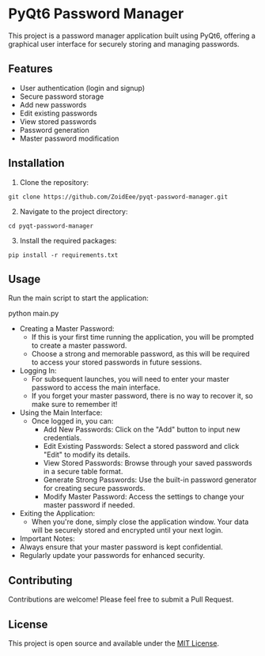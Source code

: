 # PyQt6 Password Manager

This project is a password manager application built using PyQt6, offering a graphical user interface for securely storing and managing passwords.

## Features
- User authentication (login and signup)
- Secure password storage
- Add new passwords
- Edit existing passwords
- View stored passwords
- Password generation
- Master password modification



## Installation

1. Clone the repository:

  ``git clone https://github.com/ZoidEee/pyqt-password-manager.git``

2. Navigate to the project directory:

``cd pyqt-password-manager``

3. Install the required packages:

``pip install -r requirements.txt``


## Usage

Run the main script to start the application:


python main.py

- Creating a Master Password: 
    - If this is your first time running the application, you will be prompted to create a master password.
    - Choose a strong and memorable password, as this will be required to access your stored passwords in future sessions.
- Logging In:
    - For subsequent launches, you will need to enter your master password to access the main interface.
    - If you forget your master password, there is no way to recover it, so make sure to remember it!
- Using the Main Interface:
    - Once logged in, you can:
        - Add New Passwords: Click on the "Add" button to input new credentials.
        - Edit Existing Passwords: Select a stored password and click "Edit" to modify its details.
        - View Stored Passwords: Browse through your saved passwords in a secure table format.
        - Generate Strong Passwords: Use the built-in password generator for creating secure passwords.
        - Modify Master Password: Access the settings to change your master password if needed.
- Exiting the Application:
    - When you're done, simply close the application window. Your data will be securely stored and encrypted until your next login.
- Important Notes:
- Always ensure that your master password is kept confidential.
- Regularly update your passwords for enhanced security.


## Contributing

Contributions are welcome! Please feel free to submit a Pull Request.

## License

This project is open source and available under the [MIT License](LICENSE).